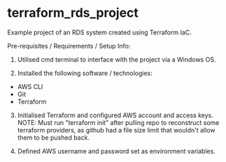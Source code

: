 # terraform_rds_project
Example project of an RDS system created using Terraform IaC.

Pre-requisites / Requirements / Setup Info:

1) Utilised cmd terminal to interface with the project via a Windows OS.

2) Installed the following software / technologies:
- AWS CLI
- Git
- Terraform

3) Initialised Terraform and configured AWS account and access keys.
NOTE: Must run "terraform init" after pulling repo to reconstruct some terraform providers, as github had a file size limit that wouldn't allow them to be pushed back.

4) Defined AWS username and password set as environment variables.

